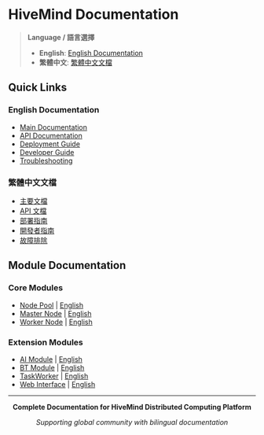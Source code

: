 # HiveMind Documentation

> **Language / 語言選擇**
> 
> - **English**: [English Documentation](en/README.md)
> - **繁體中文**: [繁體中文文檔](zh-tw/README.md)

## Quick Links

### English Documentation
- [Main Documentation](en/README.md)
- [API Documentation](en/api.md)
- [Deployment Guide](en/deployment.md)
- [Developer Guide](en/developer.md)
- [Troubleshooting](en/troubleshooting.md)

### 繁體中文文檔
- [主要文檔](zh-tw/README.md)
- [API 文檔](zh-tw/api.md)
- [部署指南](zh-tw/deployment.md)
- [開發者指南](zh-tw/developer.md)
- [故障排除](zh-tw/troubleshooting.md)

## Module Documentation

### Core Modules
- [Node Pool](zh-tw/modules/node-pool.md) | [English](en/modules/node-pool.md)
- [Master Node](zh-tw/modules/master.md) | [English](en/modules/master.md)
- [Worker Node](zh-tw/modules/worker.md) | [English](en/modules/worker.md)

### Extension Modules
- [AI Module](zh-tw/modules/ai.md) | [English](en/modules/ai.md)
- [BT Module](zh-tw/modules/bt.md) | [English](en/modules/bt.md)
- [TaskWorker](zh-tw/modules/taskworker.md) | [English](en/modules/taskworker.md)
- [Web Interface](zh-tw/modules/web.md) | [English](en/modules/web.md)

---

<div align="center">

**Complete Documentation for HiveMind Distributed Computing Platform**

*Supporting global community with bilingual documentation*

</div>
